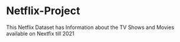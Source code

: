 # Netflix-Project
This Netflix Dataset has Information about the TV Shows and Movies available on Nextfix till 2021
